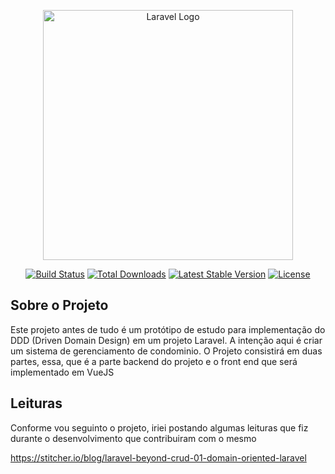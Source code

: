 <p align="center"><a href="https://laravel.com" target="_blank"><img src="https://raw.githubusercontent.com/laravel/art/master/logo-lockup/5%20SVG/2%20CMYK/1%20Full%20Color/laravel-logolockup-cmyk-red.svg" width="400" alt="Laravel Logo"></a></p>

<p align="center">
<a href="https://github.com/laravel/framework/actions"><img src="https://github.com/laravel/framework/workflows/tests/badge.svg" alt="Build Status"></a>
<a href="https://packagist.org/packages/laravel/framework"><img src="https://img.shields.io/packagist/dt/laravel/framework" alt="Total Downloads"></a>
<a href="https://packagist.org/packages/laravel/framework"><img src="https://img.shields.io/packagist/v/laravel/framework" alt="Latest Stable Version"></a>
<a href="https://packagist.org/packages/laravel/framework"><img src="https://img.shields.io/packagist/l/laravel/framework" alt="License"></a>
</p>

## Sobre o Projeto

Este projeto antes de tudo é um protótipo de estudo para implementação do DDD (Driven Domain Design) em um projeto Laravel. A intenção aqui é criar um sistema de gerenciamento de condominio. O Projeto consistirá em duas partes, essa, que é a parte backend do projeto e o front end que será implementado em VueJS

## Leituras
Conforme vou seguinto o projeto, iriei postando algumas leituras que fiz durante o desenvolvimento que contribuiram com o mesmo

https://stitcher.io/blog/laravel-beyond-crud-01-domain-oriented-laravel



